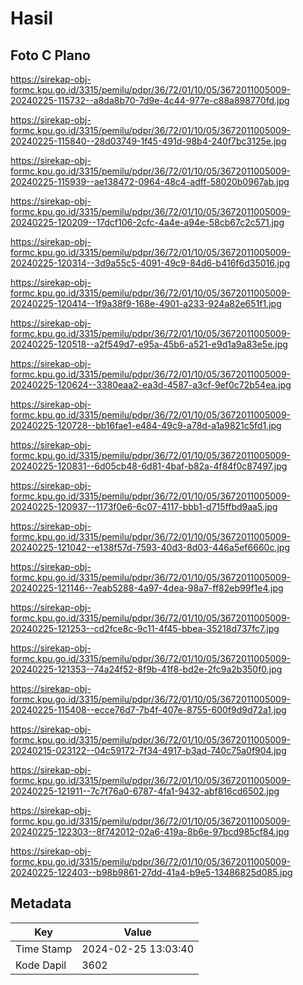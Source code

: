 # Hasil

## Foto C Plano

https://sirekap-obj-formc.kpu.go.id/3315/pemilu/pdpr/36/72/01/10/05/3672011005009-20240225-115732--a8da8b70-7d9e-4c44-977e-c88a898770fd.jpg

https://sirekap-obj-formc.kpu.go.id/3315/pemilu/pdpr/36/72/01/10/05/3672011005009-20240225-115840--28d03749-1f45-491d-98b4-240f7bc3125e.jpg

https://sirekap-obj-formc.kpu.go.id/3315/pemilu/pdpr/36/72/01/10/05/3672011005009-20240225-115939--ae138472-0964-48c4-adff-58020b0967ab.jpg

https://sirekap-obj-formc.kpu.go.id/3315/pemilu/pdpr/36/72/01/10/05/3672011005009-20240225-120209--17dcf106-2cfc-4a4e-a94e-58cb67c2c571.jpg

https://sirekap-obj-formc.kpu.go.id/3315/pemilu/pdpr/36/72/01/10/05/3672011005009-20240225-120314--3d9a55c5-4091-49c9-84d6-b416f6d35016.jpg

https://sirekap-obj-formc.kpu.go.id/3315/pemilu/pdpr/36/72/01/10/05/3672011005009-20240225-120414--1f9a38f9-168e-4901-a233-924a82e651f1.jpg

https://sirekap-obj-formc.kpu.go.id/3315/pemilu/pdpr/36/72/01/10/05/3672011005009-20240225-120518--a2f549d7-e95a-45b6-a521-e9d1a9a83e5e.jpg

https://sirekap-obj-formc.kpu.go.id/3315/pemilu/pdpr/36/72/01/10/05/3672011005009-20240225-120624--3380eaa2-ea3d-4587-a3cf-9ef0c72b54ea.jpg

https://sirekap-obj-formc.kpu.go.id/3315/pemilu/pdpr/36/72/01/10/05/3672011005009-20240225-120728--bb16fae1-e484-49c9-a78d-a1a9821c5fd1.jpg

https://sirekap-obj-formc.kpu.go.id/3315/pemilu/pdpr/36/72/01/10/05/3672011005009-20240225-120831--6d05cb48-6d81-4baf-b82a-4f84f0c87497.jpg

https://sirekap-obj-formc.kpu.go.id/3315/pemilu/pdpr/36/72/01/10/05/3672011005009-20240225-120937--1173f0e6-6c07-4117-bbb1-d715ffbd9aa5.jpg

https://sirekap-obj-formc.kpu.go.id/3315/pemilu/pdpr/36/72/01/10/05/3672011005009-20240225-121042--e138f57d-7593-40d3-8d03-446a5ef6660c.jpg

https://sirekap-obj-formc.kpu.go.id/3315/pemilu/pdpr/36/72/01/10/05/3672011005009-20240225-121146--7eab5288-4a97-4dea-98a7-ff82eb99f1e4.jpg

https://sirekap-obj-formc.kpu.go.id/3315/pemilu/pdpr/36/72/01/10/05/3672011005009-20240225-121253--cd2fce8c-9c11-4f45-bbea-35218d737fc7.jpg

https://sirekap-obj-formc.kpu.go.id/3315/pemilu/pdpr/36/72/01/10/05/3672011005009-20240225-121353--74a24f52-8f9b-41f8-bd2e-2fc9a2b350f0.jpg

https://sirekap-obj-formc.kpu.go.id/3315/pemilu/pdpr/36/72/01/10/05/3672011005009-20240225-115408--ecce76d7-7b4f-407e-8755-600f9d9d72a1.jpg

https://sirekap-obj-formc.kpu.go.id/3315/pemilu/pdpr/36/72/01/10/05/3672011005009-20240215-023122--04c59172-7f34-4917-b3ad-740c75a0f904.jpg

https://sirekap-obj-formc.kpu.go.id/3315/pemilu/pdpr/36/72/01/10/05/3672011005009-20240225-121911--7c7f76a0-6787-4fa1-9432-abf816cd6502.jpg

https://sirekap-obj-formc.kpu.go.id/3315/pemilu/pdpr/36/72/01/10/05/3672011005009-20240225-122303--8f742012-02a6-419a-8b6e-97bcd985cf84.jpg

https://sirekap-obj-formc.kpu.go.id/3315/pemilu/pdpr/36/72/01/10/05/3672011005009-20240225-122403--b98b9861-27dd-41a4-b9e5-13486825d085.jpg


## Metadata

| Key        | Value               |
| ---------- | ------------------- |
| Time Stamp | 2024-02-25 13:03:40 |
| Kode Dapil | 3602                |



